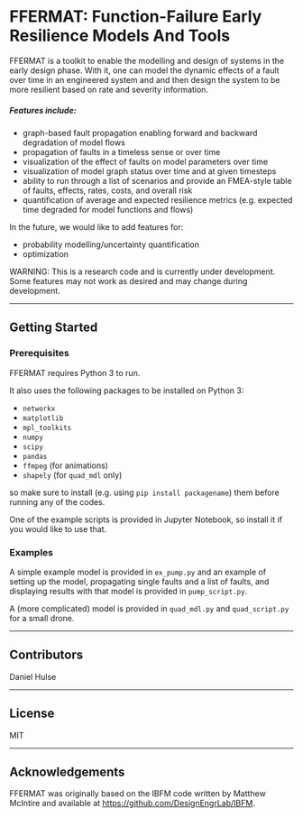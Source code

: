 # FFERMAT: Function-Failure Early Resilience Models And Tools

FFERMAT is a toolkit to enable the modelling and design of systems in the early design phase. With it, one can model the dynamic effects of a fault over time in an engineered system and and then design the system to be more resilient based on rate and severity information. 

##### Features include:

- graph-based fault propagation enabling forward and backward degradation of model flows
- propagation of faults in a timeless sense or over time
- visualization of the effect of faults on model parameters over time
- visualization of model graph status over time and at given timesteps
- ability to run through a list of scenarios and provide an FMEA-style table of faults, effects, rates, costs, and overall risk
- quantification of average and expected resilience metrics (e.g. expected time degraded for model functions and flows)

In the future, we would like to add features for:

- probability modelling/uncertainty quantification
- optimization

WARNING: This is a research code and is currently under development. Some features may not work as desired and may change during development.

----
## Getting Started

### Prerequisites

FFERMAT requires Python 3 to run. 

It also uses the following packages to be installed on Python 3:

- `networkx`
- `matplotlib`
- `mpl_toolkits`
- `numpy`
- `scipy`
- `pandas`
- `ffmpeg` (for animations)
- `shapely` (for `quad_mdl` only)

so make sure to install (e.g. using `pip install packagename`) them before running any of the codes.

One of the example scripts is provided in Jupyter Notebook, so install it if you would like to use that.

### Examples

A simple example model is provided in `ex_pump.py` and an example of setting up the model, propagating single faults and a list of faults, and displaying results with that model is provided in `pump_script.py`.

A (more complicated) model is provided in `quad_mdl.py` and `quad_script.py` for a small drone.

----
## Contributors
Daniel Hulse

----
## License

MIT

----
## Acknowledgements

FFERMAT was originally based on the IBFM code written by Matthew McIntire and available at https://github.com/DesignEngrLab/IBFM.
